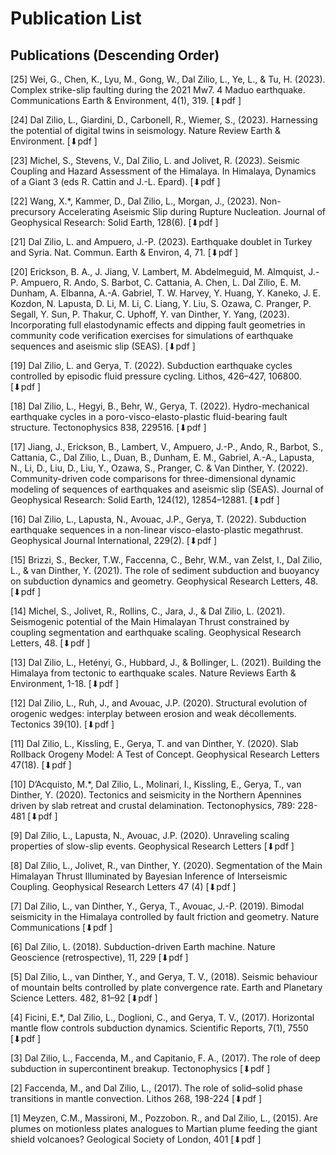 
# Publication List

## Publications (Descending Order)

[25] Wei, G., Chen, K., Lyu, M., Gong, W., Dal Zilio, L., Ye, L., & Tu, H. (2023). Complex strike-slip faulting during the 2021 Mw7. 4 Maduo earthquake. Communications Earth & Environment, 4(1), 319. [⬇︎pdf ]

[24] Dal Zilio, L., Giardini, D., Carbonell, R., Wiemer, S., (2023). Harnessing the potential of digital twins in seismology. Nature Review Earth & Environment. [⬇︎pdf ]

[23] Michel, S., Stevens, V., Dal Zilio, L. and Jolivet, R. (2023). Seismic Coupling and Hazard Assessment of the Himalaya. In Himalaya, Dynamics of a Giant 3 (eds R. Cattin and J.-L. Epard). [⬇︎pdf ]

[22] Wang, X.*, Kammer, D., Dal Zilio, L., Morgan, J., (2023). Non-precursory Accelerating Aseismic Slip during Rupture Nucleation. Journal of Geophysical Research: Solid Earth, 128(6). [⬇︎pdf ]

[21] Dal Zilio, L. and Ampuero, J.-P. (2023). Earthquake doublet in Turkey and Syria. Nat. Commun. Earth & Environ, 4, 71. [⬇︎pdf ]

[20] Erickson, B. A., J. Jiang, V. Lambert, M. Abdelmeguid, M. Almquist, J.-P. Ampuero, R. Ando, S. Barbot, C. Cattania, A. Chen, L. Dal Zilio, E. M. Dunham, A. Elbanna, A.-A. Gabriel, T. W. Harvey, Y. Huang, Y. Kaneko, J. E. Kozdon, N. Lapusta, D. Li, M. Li, C. Liang, Y. Liu, S. Ozawa, C. Pranger, P. Segall, Y. Sun, P. Thakur, C. Uphoff, Y. van Dinther, Y. Yang, (2023). Incorporating full elastodynamic effects and dipping fault geometries in community code verification exercises for simulations of earthquake sequences and aseismic slip (SEAS). [⬇︎pdf ]

[19] Dal Zilio, L. and Gerya, T. (2022). Subduction earthquake cycles controlled by episodic fluid pressure cycling. Lithos, 426–427, 106800. [⬇︎pdf ]

[18] Dal Zilio, L., Hegyi, B., Behr, W., Gerya, T. (2022). Hydro-mechanical earthquake cycles in a poro-visco-elasto-plastic fluid-bearing fault structure. Tectonophysics 838, 229516. [⬇︎pdf ]

[17]  Jiang, J., Erickson, B., Lambert, V., Ampuero, J.-P., Ando, R., Barbot, S., Cattania, C., Dal Zilio, L., Duan, B., Dunham, E. M., Gabriel, A.-A., Lapusta, N., Li, D., Liu, D., Liu, Y., Ozawa, S., Pranger, C. & Van Dinther, Y. (2022). Community-driven code comparisons for three-dimensional dynamic modeling of sequences of earthquakes and aseismic slip (SEAS). Journal of Geophysical Research: Solid Earth, 124(12), 12854–12881. [⬇︎pdf ]

[16] Dal Zilio, L., Lapusta, N., Avouac, J.P., Gerya, T. (2022). Subduction earthquake sequences in a non-linear visco-elasto-plastic megathrust. Geophysical Journal International, 229(2). [⬇︎pdf ]

[15] Brizzi, S., Becker, T.W., Faccenna, C., Behr, W.M., van Zelst, I., Dal Zilio, L., & van Dinther, Y. (2021). The role of sediment subduction and buoyancy on subduction dynamics and geometry. Geophysical Research Letters, 48. [⬇︎pdf ]

[14] Michel, S., Jolivet, R., Rollins, C., Jara, J., & Dal Zilio, L. (2021). Seismogenic potential of the Main Himalayan Thrust constrained by coupling segmentation and earthquake scaling. Geophysical Research Letters, 48. [⬇︎pdf ]

[13] Dal Zilio, L., Hetényi, G., Hubbard, J., & Bollinger, L. (2021). Building the Himalaya from tectonic to earthquake scales. Nature Reviews Earth & Environment, 1-18. [⬇︎pdf ]

[12] Dal Zilio, L., Ruh, J., and Avouac, J.P. (2020). Structural evolution of orogenic wedges: interplay between erosion and weak décollements. Tectonics 39(10). [⬇︎pdf ]

[11] Dal Zilio, L., Kissling, E., Gerya, T. and van Dinther, Y. (2020). Slab Rollback Orogeny Model: A Test of Concept. Geophysical Research Letters 47(18). [⬇︎pdf ]

[10] D’Acquisto, M.*,  Dal Zilio, L., Molinari, I., Kissling, E., Gerya, T., van Dinther, Y. (2020). Tectonics and seismicity in the Northern Apennines driven by slab retreat and crustal delamination. Tectonophysics, 789: 228-481 [⬇︎pdf ]

[9] Dal Zilio, L., Lapusta, N., Avouac, J.P. (2020). Unraveling scaling properties of slow-slip events. Geophysical Research Letters [⬇︎pdf ]

[8] Dal Zilio, L., Jolivet, R., van Dinther, Y. (2020). Segmentation of the Main Himalayan Thrust Illuminated by Bayesian Inference of Interseismic Coupling. Geophysical Research Letters 47 (4) [⬇︎pdf ]

[7] Dal Zilio, L., van Dinther, Y., Gerya, T., Avouac, J.-P. (2019). Bimodal seismicity in the Himalaya controlled by fault friction and geometry. Nature Communications [⬇︎pdf ]

[6] Dal Zilio, L. (2018). Subduction-driven Earth machine. Nature Geoscience (retrospective), 11, 229 [⬇︎pdf ]

[5] Dal Zilio, L., van Dinther, Y., and Gerya, T. V., (2018). Seismic behaviour of mountain belts controlled by plate convergence rate. Earth and Planetary Science Letters. 482, 81–92 [⬇︎pdf ]

[4] Ficini, E.*, Dal Zilio, L., Doglioni, C., and Gerya, T. V., (2017). Horizontal mantle flow controls subduction dynamics. Scientific Reports, 7(1), 7550 [⬇︎pdf ]

[3] Dal Zilio, L., Faccenda, M., and Capitanio, F. A., (2017). The role of deep subduction in supercontinent breakup. Tectonophysics [⬇︎pdf ]

[2] Faccenda, M., and Dal Zilio, L., (2017). The role of solid–solid phase transitions in mantle convection. Lithos 268, 198-224 [⬇︎pdf ]

[1] Meyzen, C.M., Massironi, M., Pozzobon. R., and Dal Zilio, L., (2015). Are plumes on motionless plates analogues to Martian plume feeding the giant shield volcanoes? Geological Society of London, 401 [⬇︎pdf ] 
